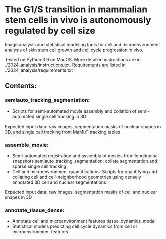 # The G1/S transition in mammalian stem cells in vivo is autonomously regulated by cell size
Image analysis and statistical modeling tools for cell and microenvironment analysis of skin stem cell growth and cell cycle progression in vivo.

Tested on Python 3.9 on MacOS. More detailed instructions are in ./2024_analysis/instructions.txt. Requirements are listed in ./2024_analysis/requirements.txt

## Contents:

### semiauto_tracking_segmentation:
- Scripts for semi-automated movie assembly and collation of semi-automated single cell tracking in 3D

Expected input data: raw images, segmentation masks of nuclear shapes in 3D, and single cell tracking from MaMuT tracking tables

### assemble_movie:
- Semi-automated registration and assembly of movies from longitudinal snapshots semiauto_tracking_segmentation: collate segmentation and sparse single cell tracking
- Cell and microenvironment quantifications: Scripts for quantifying and collating cell and cell-neighborhood geometries using densely annotated 3D cell and nuclear segmentations

Expected input data: raw images, segmentation masks of cell and nuclear shapes in 3D

### annotate_tissue_dense:
- Annotate cell and microenvironment features tissue_dynamics_model
- Statistical models predicting cell cycle dynamics from cell or microenvironment features
